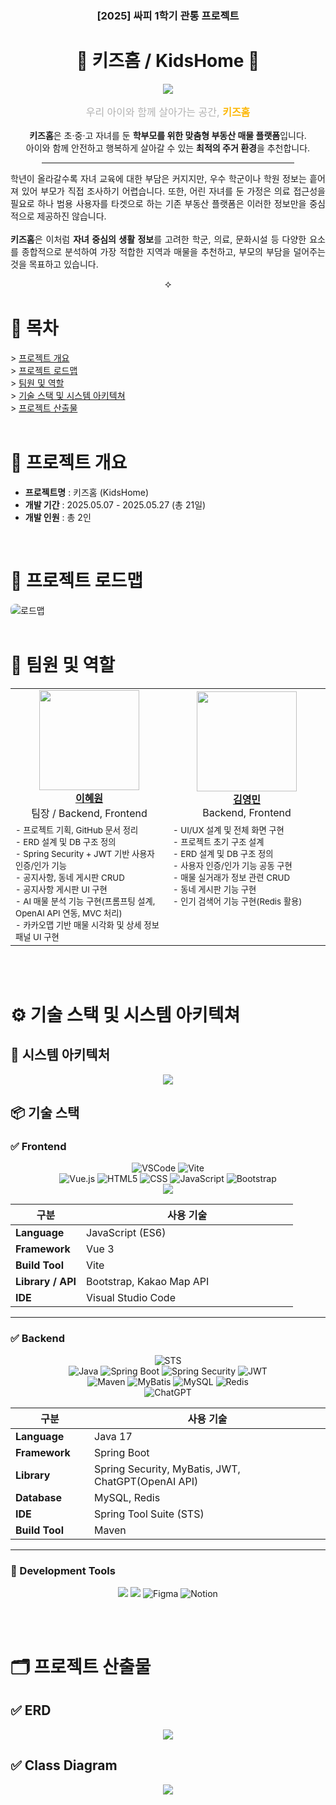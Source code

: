 <div align="center">
    <h3>[2025] 싸피 1학기 관통 프로젝트</h3>
    <h1>🧸 키즈홈 / KidsHome 🏡</h1> 
    <img src="./assets/img/project-introduction-header.png">
    <p style="font-size:16px">
        <span style="color:#b2b2b2">우리 아이와 함께 살아가는 공간,</span> <strong style="color:#fcb707">키즈홈</strong>
    </p>
    <p>
        <strong>키즈홈</strong>은 초·중·고 자녀를 둔 <strong>학부모를 위한 맞춤형 부동산 매물 플랫폼</strong>입니다.<br>
        아이와 함께 안전하고 행복하게 살아갈 수 있는 <strong>최적의 주거 환경</strong>을 추천합니다.
    </p>
    <hr style="width: 80%;">
    <p align="justify">
        학년이 올라갈수록 자녀 교육에 대한 부담은 커지지만, 우수 학군이나 학원 정보는 흩어져 있어 부모가 직접 조사하기 어렵습니다. 또한, 어린 자녀를 둔 가정은 의료 접근성을 필요로 하나 범용 사용자를 타겟으로 하는 기존 부동산 플랫폼은 이러한 정보만을 중심적으로 제공하진 않습니다.
        <br>
        <br>
        <strong>키즈홈</strong>은 이처럼 <strong>자녀 중심의 생활 정보</strong>를 고려한 학군, 의료, 문화시설 등 다양한 요소를 종합적으로 분석하여 가장 적합한 지역과 매물을 추천하고, 부모의 부담을 덜어주는 것을 목표하고 있습니다. 
    </p>
    ⯎
</div>

<div>
    <h1>📑 목차</h1>
    > <a href="#introduction">프로젝트 개요</a><br>
    > <a href="#roadmap">프로젝트 로드맵</a><br>
    > <a href="#developers">팀원 및 역할</a><br>
    > <a href="#tech-stack">기술 스택 및 시스템 아키텍쳐</a><br>
    <!-- > <a href="#key-features">주요 기능</a><br> -->
    > <a href="#deliverables">프로젝트 산출물</a><br>
    <!-- > <a href="#retrospective">개발 결과 및 회고</a><br>
    > <a href="#demo">스크린샷 및 데모 영상</a><br> -->
</div>

<br>

<div id="introduction">
    <h1>📌 프로젝트 개요</h1>
    <ul>
        <li><strong>프로젝트명</strong> : 키즈홈 (KidsHome)</li>
        <li><strong>개발 기간</strong> : 2025.05.07 - 2025.05.27 (총 21일)</li>
        <li><strong>개발 인원</strong> : 총 2인</li>
    </ul>
</div>
<br>

<div id="roadmap">
    <h1>📅 프로젝트 로드맵</h1>
    <img src="./assets/img/roadmap.png" alt="로드맵" style="max-width:100%; border-radius:8px;">
</div>
<br>

<div id="developers">
    <h1>🧑 팀원 및 역할</h1>
    <div align="center">
    <table>
        <tr>
            <td width="35%" align="center"> 
                <a href="https://github.com/0w0n2">
                    <img src="./assets/img/profile-hye.jpg" width="160px" /> <br>
                    <strong>이혜원</strong>
                </a>
                <br>팀장 / Backend, Frontend<br>
            </td>
            <td width="35%" align="center"> 
                <a href="https://github.com/Kimyoungmin97">
                    <img src="./assets/img/profile-young.png" width="160px" /> <br>
                    <strong>김영민</strong>
                </a>
                <br>Backend, Frontend<br>
            </td>
        </tr>
        <tr>
            <td valign="top">
                <sub>
                - 프로젝트 기획, GitHub 문서 정리<br>
                - ERD 설계 및 DB 구조 정의<br>
                - Spring Security + JWT 기반 사용자 인증/인가 기능<br>
                - 공지사항, 동네 게시판 CRUD<br>
                - 공지사항 게시판 UI 구현<br>
                - AI 매물 분석 기능 구현(프롬프팅 설계, OpenAI API 연동, MVC 처리)<br>
                - 카카오맵 기반 매물 시각화 및 상세 정보 패널 UI 구현
                </sub>
            </td>
            <td valign="top">
                <sub>
                - UI/UX 설계 및 전체 화면 구현<br>
                - 프로젝트 초기 구조 설계<br>
                - ERD 설계 및 DB 구조 정의<br>
                - 사용자 인증/인가 기능 공동 구현<br>
                - 매물 실거래가 정보 관련 CRUD<br>
                - 동네 게시판 기능 구현<br>
                - 인기 검색어 기능 구현(Redis 활용)
                </sub>
            </td>
        </tr>
    </table>
    </div>
</div>

<br>
<br>

<div id="tech-stack">
<h1>⚙️ 기술 스택 및 시스템 아키텍쳐</h1>
<h2>📌 시스템 아키텍처</h2>
<div align="center">
<img src="./assets/img/system-architecture.png">
</div>
<h2>📦 기술 스택</h2>
<h3>✅ Frontend</h3>
<p align="center">
  <img alt="VSCode" src="https://img.shields.io/badge/Visual%20Studio%20Code-0078d7.svg?style=for-the-badge&logo=visual-studio-code&logoColor=white"/>
  <img alt="Vite" src="https://img.shields.io/badge/vite-%23646CFF.svg?style=for-the-badge&logo=vite&logoColor=white">
  <br>
  <img alt="Vue.js" src="https://img.shields.io/badge/vue.js-%2335495e.svg?style=for-the-badge&logo=vuedotjs&logoColor=%234FC08D">
  <img alt="HTML5" src="https://img.shields.io/badge/html5-E34F26?style=for-the-badge&logo=html5&logoColor=white">
  <img alt="CSS" src="https://img.shields.io/badge/css-1572B6?style=for-the-badge&logo=css3&logoColor=white">
  <img alt="JavaScript" src="https://img.shields.io/badge/javascript-%23323330.svg?style=for-the-badge&logo=javascript&logoColor=%23F7DF1E">
  <img alt="Bootstrap" src="https://img.shields.io/badge/bootstrap-7952B3?style=for-the-badge&logo=bootstrap&logoColor=white">
  <br>
  <img src="https://img.shields.io/badge/Kakao%20Map%20API-FFCD00?style=for-the-badge&logo=kakaotalk&logoColor=000000">
</p>

<table style="width:100%; table-layout: fixed;">
  <thead>
    <tr><th style="width:25%;">구분</th><th>사용 기술</th></tr>
  </thead>
  <tbody>
    <tr><td><strong>Language</strong></td><td>JavaScript (ES6)</td></tr>
    <tr><td><strong>Framework</strong></td><td>Vue 3</td></tr>
    <tr><td><strong>Build Tool</strong></td><td>Vite</td></tr>
    <tr><td><strong>Library / API</strong></td><td>Bootstrap, Kakao Map API</td></tr>
    <tr><td><strong>IDE</strong></td><td>Visual Studio Code</td></tr>
  </tbody>
</table>
<hr/>
<h3>✅ Backend</h3>
<p align="center">
  <img alt="STS" src="https://img.shields.io/badge/SpringToolsSuite-6DB33F?style=for-the-badge&logo=Spring&logoColor=white">
  <br>
  <img alt="Java" src="https://img.shields.io/badge/java-%23ED8B00.svg?style=for-the-badge&logo=openjdk&logoColor=white">
  <img alt="Spring Boot" src="https://img.shields.io/badge/springboot-6DB33F?style=for-the-badge&logo=springboot&logoColor=white">
  <img alt="Spring Security" src="https://img.shields.io/badge/springsecurity-6DB33F?style=for-the-badge&logo=springsecurity&logoColor=white">
  <img alt="JWT" src="https://img.shields.io/badge/JWT-black?style=for-the-badge&logo=JSON%20web%20tokens">
  <br>
  <img alt="Maven" src="https://img.shields.io/badge/apachemaven-C71A36.svg?style=for-the-badge&logo=apachemaven&logoColor=white">
  <img alt="MyBatis" src="https://img.shields.io/badge/MyBatis-000000?style=for-the-badge&logo=MyBatis&logoColor=white">
  <img alt="MySQL" src="https://img.shields.io/badge/mysql-4479A1?style=for-the-badge&logo=mysql&logoColor=white">
  <img alt="Redis" src="https://img.shields.io/badge/redis-%23DD0031.svg?style=for-the-badge&logo=redis&logoColor=white">
  <br>
  <img alt="ChatGPT" src="https://img.shields.io/badge/ChatGPT-74aa9c?style=for-the-badge&logo=openai&logoColor=white">
</p>

<table style="width:100%; table-layout: fixed;">
  <thead>
    <tr><th style="width:25%;">구분</th><th>사용 기술</th></tr>
  </thead>
  <tbody>
    <tr><td><strong>Language</strong></td><td>Java 17</td></tr>
    <tr><td><strong>Framework</strong></td><td>Spring Boot</td></tr>
    <tr><td><strong>Library</strong></td><td>Spring Security, MyBatis, JWT, ChatGPT(OpenAI API)</td></tr>
    <tr><td><strong>Database</strong></td><td>MySQL, Redis</td></tr>
    <tr><td><strong>IDE</strong></td><td>Spring Tool Suite (STS)</td></tr>
    <tr><td><strong>Build Tool</strong></td><td>Maven</td></tr>
  </tbody>
</table>

<hr/>

<h3>🧰 Development Tools</h3>
<p align="center">
  <img src="https://img.shields.io/badge/github-181717?style=for-the-badge&logo=github&logoColor=white">
  <img src="https://img.shields.io/badge/git-F05032?style=for-the-badge&logo=git&logoColor=white">
  <img alt="Figma" src="https://img.shields.io/badge/figma-%23F24E1E.svg?style=for-the-badge&logo=figma&logoColor=white">
  <img alt="Notion" src="https://img.shields.io/badge/notion-000000.svg?style=for-the-badge&logo=notion&logoColor=white">
</p>
</div>
<br>
<br>

<div id="deliverables">
    <h1>🗂️ 프로젝트 산출물</h1>
    <h2>✅ ERD</h2>
    <div align="center">
    <img src="./assets/img/erd.png">
    </div>
    <h2>✅ Class Diagram</h2>
    <div align="center">
    <img src="./assets/img/class-diagram.png">
    </div>
</div>
